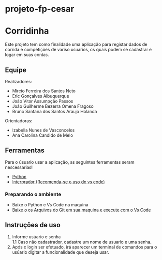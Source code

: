# projeto-fp-cesar

# Corridinha

Este projeto tem como finalidade uma aplicação para registar dados de corrida e competições de variso usuarios, os quais podem se cadastrar e logar em suas contas.

## Equipe

Realizadores:

* Mircio Ferreira dos Santos Neto
* Eric Gonçalves Albuquerque
* João Vitor Assumpção Passos 
* João Guilherme Bezerra Omena Fragoso
* Bruno Santana dos Santos Araujo Holanda 

Orientadoras:
* Izabella Nunes de Vasconcelos
* Ana Carolina Candido de Melo

## Ferramentas
Para o úsuario usar a aplicação, as seguintes ferramentas seram nescessarias!

* [Python](https://www.python.org/)
* [Interprador (Recomenda-se o uso do vs code)](https://code.visualstudio.com/)

### Preparando o ambiente

* Baixe o Python e Vs Code na maquina
* [Baixe o os Arquivos do Git em sua maquina e execute com o Vs Code](https://github.com/iampassos/projeto-fp-cesar/archive/refs/heads/main.zip)

## Instruções de uso

1. Informe usúario e senha\
  1.1 Caso não cadastrador, cadastre um nome de usuario e uma senha.
2. Após o login ser efetuado, irá aparecer um terminal de comandos para o usúario digitar a funcionalidade que deseja usar.







